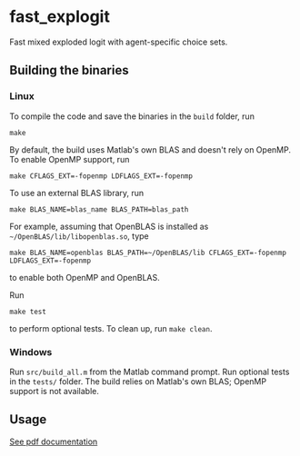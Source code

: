 # fast_explogit
Fast mixed exploded logit with agent-specific choice sets.

## Building the binaries ##

### Linux ###
To compile the code and save the binaries in the `build` folder, run
```
make
```
By default, the build uses Matlab's own BLAS and doesn't rely on OpenMP. To enable OpenMP support, run
```
make CFLAGS_EXT=-fopenmp LDFLAGS_EXT=-fopenmp
```
To use an external BLAS library, run
```
make BLAS_NAME=blas_name BLAS_PATH=blas_path
```
For example, assuming that OpenBLAS is installed as `~/OpenBLAS/lib/libopenblas.so`, type 
```
make BLAS_NAME=openblas BLAS_PATH=~/OpenBLAS/lib CFLAGS_EXT=-fopenmp LDFLAGS_EXT=-fopenmp
```
to enable both OpenMP and OpenBLAS.

Run 
```
make test
```
to perform optional tests. To clean up, run `make clean`.


### Windows ###
Run `src/build_all.m` from the Matlab command prompt. Run optional tests in the `tests/` folder. The build relies on Matlab's own BLAS; OpenMP support is not available.

## Usage ##

[See pdf documentation](docs/formulas.pdf)